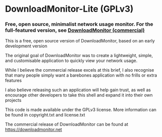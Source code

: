 # DownloadMonitor-Lite (GPLv3)
### Free, open source, minimalist network usage monitor. For the full-featured version, see [DownloadMonitor (commercial)](https://downloadmonitor.net)


This is a free, open source version of DownloadMonitor, based on an early development version

The original goal of DownloadMonitor was to create a lightweight, simple, and customisable application to quickly view your network usage. 

While I believe the commercial release excels at this brief, I also recognise that many people simply want a barebones application with no frills or extra features

I also believe releasing such an application will help gain trust, as well as encourage other developers to take this shell and expand it into their own projects

This code is made available under the GPLv3 license. More information can be found in copyright.txt and license.txt

The commercial release of DownloadMonitor can be found at https://downloadmonitor.net
